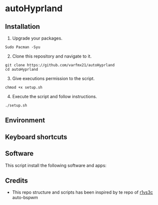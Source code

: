# autoHyprland

## Installation
1. Upgrade your packages.

```shell
Sudo Pacman -Syu
```

2. Clone this repository and navigate to it.
```shell
git clone https://github.com/varfmx21/autoHyprland
cd autoHyprland
```

3. Give executions permission to the script.
```shell
chmod +x setup.sh
```

4. Execute the script and follow instructions.
```shell
./setup.sh
```
## Environment

## Keyboard shortcuts

## Software
This script install the following software and apps:

## Credits
- This repo structure and scripts has been inspired by te repo of [r1vs3c](https://github.com/r1vs3c) auto-bspwm